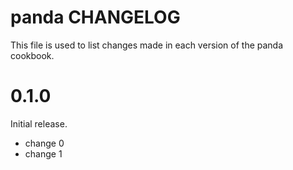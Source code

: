 # panda CHANGELOG

This file is used to list changes made in each version of the panda cookbook.

# 0.1.0

Initial release.

- change 0
- change 1

